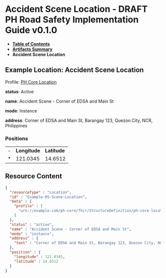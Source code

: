 # Accident Scene Location - DRAFT PH Road Safety Implementation Guide v0.1.0

* [**Table of Contents**](toc.md)
* [**Artifacts Summary**](artifacts.md)
* **Accident Scene Location**

## Example Location: Accident Scene Location

Profile: [PH Core Location](https://build.fhir.org/ig/UP-Manila-SILab/ph-core/StructureDefinition-ph-core-location.html)

**status**: Active

**name**: Accident Scene - Corner of EDSA and Main St

**mode**: Instance

**address**: Corner of EDSA and Main St, Barangay 123, Quezon City, NCR, Philippines

### Positions

| | | |
| :--- | :--- | :--- |
| - | **Longitude** | **Latitude** |
| * | 121.0345 | 14.6512 |



## Resource Content

```json
{
  "resourceType" : "Location",
  "id" : "Example-RS-Scene-Location",
  "meta" : {
    "profile" : [
      "urn://example.com/ph-core/fhir/StructureDefinition/ph-core-location"
    ]
  },
  "status" : "active",
  "name" : "Accident Scene - Corner of EDSA and Main St",
  "mode" : "instance",
  "address" : {
    "text" : "Corner of EDSA and Main St, Barangay 123, Quezon City, NCR, Philippines"
  },
  "position" : {
    "longitude" : 121.0345,
    "latitude" : 14.6512
  }
}

```
